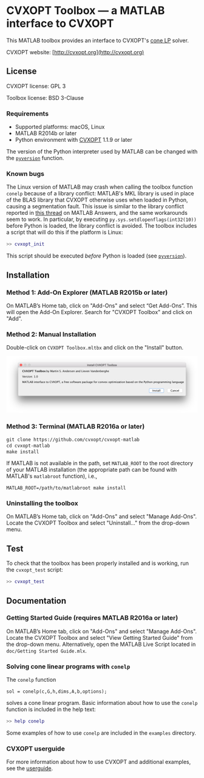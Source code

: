 # CVXOPT Toolbox — a MATLAB interface to CVXOPT
This MATLAB toolbox provides an interface to CVXOPT's [cone LP](http://cvxopt.org/userguide/coneprog.html?#linear-cone-programs) solver.

CVXOPT website: [http://cvxopt.org](http://cvxopt.org)

## License
CVXOPT license: GPL 3

Toolbox license: BSD 3-Clause

### Requirements
- Supported platforms: macOS, Linux
- MATLAB R2014b or later
- Python environment with [CVXOPT](https://github.com/cvxopt/cvxopt) 1.1.9 or later

The version of the Python interpreter used by MATLAB can be changed with the [`pyversion`](http://www.mathworks.com/help/matlab/ref/pyversion.html) function.

### Known bugs
The Linux version of MATLAB may crash when calling the toolbox function `conelp` because of a library conflict: MATLAB's MKL library is used in place of the BLAS library that CVXOPT otherwise uses when loaded in Python, causing a segmentation fault. This issue is similar to the library conflict reported in [this thread](https://www.mathworks.com/matlabcentral/answers/265247-importing-custom-python-module-fails) on MATLAB Answers, and the same workarounds seem to work. In particular, by executing `py.sys.setdlopenflags(int32(10))` before Python is loaded, the library conflict is avoided. The toolbox includes a script that will do this if the platform is Linux:

```matlab
>> cvxopt_init
```

This script should be executed *before* Python is loaded (see [`pyversion`](http://www.mathworks.com/help/matlab/ref/pyversion.html)).

## Installation

### Method 1: Add-On Explorer (MATLAB R2015b or later)
On MATLAB’s Home tab, click on "Add-Ons" and select “Get Add-Ons”. This will open the Add-On Explorer. Search for "CVXOPT Toolbox" and click on "Add".

### Method 2: Manual Installation
Double-click on `CVXOPT Toolbox.mltbx` and click on the "Install" button.

![install-manually](img/install-manually.png)


### Method 3: Terminal (MATLAB R2016a or later)

```
git clone https://github.com/cvxopt/cvxopt-matlab
cd cvxopt-matlab
make install
```

If MATLAB is not available in the path, set `MATLAB_ROOT` to the root directory of your MATLAB installation (the appropriate path can be found with MATLAB's `matlabroot` function), i.e.,

```
MATLAB_ROOT=/path/to/matlabroot make install
```

### Uninstalling the toolbox
On MATLAB’s Home tab, click on "Add-Ons" and select "Manage Add-Ons". Locate the CVXOPT Toolbox and select "Uninstall..." from the drop-down menu.


## Test
To check that the toolbox has been properly installed and is working, run the `cvxopt_test` script:

```matlab
>> cvxopt_test
```

## Documentation

### Getting Started Guide (requires MATLAB R2016a or later)
On MATLAB’s Home tab, click on "Add-Ons" and select "Manage Add-Ons". Locate the CVXOPT Toolbox and select "View Getting Started Guide" from the drop-down menu. Alternatively, open the MATLAB Live Script located in `doc/Getting Started Guide.mlx`.

### Solving cone linear programs with `conelp`

The `conelp` function  

```
sol = conelp(c,G,h,dims,A,b,options);  
```

solves a cone linear program. Basic information about how to use the `conelp` function is included in the help text:

```matlab
>> help conelp
```
Some examples of how to use `conelp` are included in the `examples` directory.

### CVXOPT userguide

For more information about how to use CVXOPT and additional examples, see the [userguide](http://cvxopt.org/userguide/).
